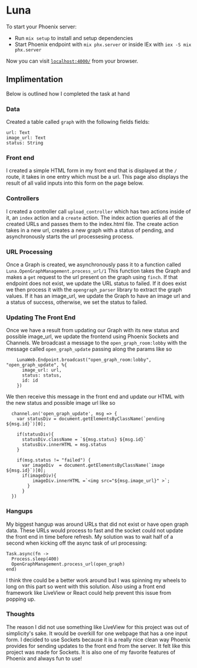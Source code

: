 # Luna

To start your Phoenix server:

  * Run `mix setup` to install and setup dependencies
  * Start Phoenix endpoint with `mix phx.server` or inside IEx with `iex -S mix phx.server`

Now you can visit [`localhost:4000/`](http://localhost:4000/) from your browser.


## Implimentation

Below is outlined how I completed the task at hand

### Data 
Created a table called `graph` with the following fields fields:
 ```
 url: Text
 image_url: Text
 status: String
 ```
 
### Front end 
I created a simple HTML form in my front end that is displayed at the `/` route, it takes in one entry which must be a url. This page also displays the result of all valid inputs into this form on the page below. 

### Controllers
I created a controller call `upload_controller` which has two actions inside of it, an `index` action and a `create` action. The index action queries all of the created URLs and passes them to the index.html file. The create action takes in a new url, creates a new graph with a status of pending, and asynchronously starts the url processesing process. 

### URL Processing
Once a Graph is created, we asynchronously pass it to a function called `Luna.OpenGraphManagement.process_url/1` This function takes the Graph and makes a `get` request to the url present on the graph using `finch`. If that endpoint does not exist, we update the URL status to failed. If it does exist we then process it with the `opengraph_parser` library to extract the graph values. If it has an image_url, we update the Graph to have an image url and a status of success, otherwise, we set the status to failed.

### Updating The Front End
Once we have a result from updating our Graph with its new status and possible image_url, we update the frontend using Phoenix Sockets and Channels. We broadcast a message to the `open_graph_room:lobby` with the message called `open_graph_update` passing along the params like so 
```
    LunaWeb.Endpoint.broadcast("open_graph_room:lobby", "open_graph_update", %{
      image_url: url,
      status: status,
      id: id
    })
```

We then receive this message in the front end and update our HTML with the new status and possible image url like so 
```
  channel.on('open_graph_update', msg => {
    var statusDiv = document.getElementsByClassName(`pending ${msg.id}`)[0];

    if(statusDiv){
      statusDiv.className = `${msg.status} ${msg.id}`
      statusDiv.innerHTML = msg.status
    }
    
    if(msg.status != "failed") { 
      var imageDiv  = document.getElementsByClassName(`image ${msg.id}`)[0];
      if(imageDiv){
          imageDiv.innerHTML =`<img src="${msg.image_url}" >`;
        }
      }
  })
```

### Hangups
My biggest hangup was around URLs that did not exist or have open graph data. These URLs would process to fast and the socket could not update the front end in time before refresh. My solution was to wait half of a second when kicking off the async task of url processing:
```
Task.async(fn ->
  Process.sleep(400)
  OpenGraphManagement.process_url(open_graph)
end)
```
I think thre could be a better work around but I was spinning my wheels to long on this part so went with this solution. Also using a front end framework like LiveView or React could help prevent this issue from popping up. 

### Thoughts
The reason I did not use something like LiveView for this project was out of simplicity's sake. It would be overkill for one webpage that has a one input form. I decided to use Sockets because it is a really nice clean way Phoenix provides for sending updates to the front end from the server. It felt like this project was made for Sockets. It is also one of my favorite features of Phoenix and always fun to use!

    

